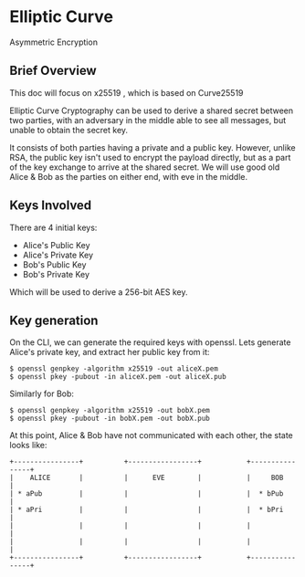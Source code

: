 # Elliptic Curve

Asymmetric Encryption

## Brief Overview

This doc will focus on x25519 , which is based on Curve25519

Elliptic Curve Cryptography can be used to derive a shared secret between two parties, with an adversary in the middle able to see all messages, but unable to obtain the secret key.

It consists of both parties having a private and a public key. However, unlike RSA, the public key isn't used to encrypt the payload directly, but as a part of the key exchange to arrive at the shared secret. We will use good old Alice & Bob as the parties on either end, with eve in the middle.

## Keys Involved

There are 4 initial keys:

* Alice's Public Key
* Alice's Private Key
* Bob's Public Key
* Bob's Private Key

Which will be used to derive a 256-bit AES key.

## Key generation

On the CLI, we can generate the required keys with openssl. Lets generate Alice's private key, and extract her public key from it:

```
$ openssl genpkey -algorithm x25519 -out aliceX.pem
$ openssl pkey -pubout -in aliceX.pem -out aliceX.pub
```

Similarly for Bob:

```
$ openssl genpkey -algorithm x25519 -out bobX.pem
$ openssl pkey -pubout -in bobX.pem -out bobX.pub
```

At this point, Alice & Bob have not communicated with each other, the state looks like:

```
+----------------+          +-----------------+           +----------------+
|    ALICE       |          |      EVE        |           |     BOB        |
| * aPub         |          |                 |           |  * bPub        |
| * aPri         |          |                 |           |  * bPri        |
|                |          |                 |           |                |
|                |          |                 |           |                |
+----------------+          +-----------------+           +----------------+
```


